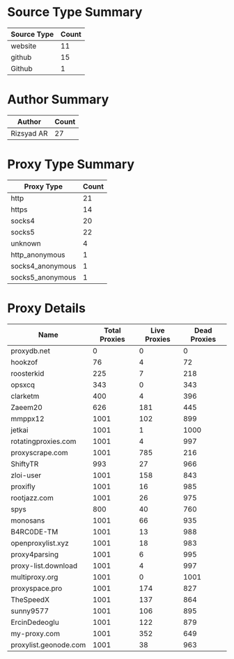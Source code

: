 # Source Type Summary

| Source Type | Count |
|-------------|-------|
| website | 11 |
| github | 15 |
| Github | 1 |


# Author Summary

| Author | Count |
|--------|-------|
| Rizsyad AR | 27 |


# Proxy Type Summary

| Proxy Type | Count |
|------------|-------|
| http | 21 |
| https | 14 |
| socks4 | 20 |
| socks5 | 22 |
| unknown | 4 |
| http_anonymous | 1 |
| socks4_anonymous | 1 |
| socks5_anonymous | 1 |


# Proxy Details

| Name | Total Proxies | Live Proxies | Dead Proxies |
|------|---------------|--------------|---------------|
| proxydb.net | 0 | 0 | 0 |
| hookzof | 76 | 4 | 72 |
| roosterkid | 225 | 7 | 218 |
| opsxcq | 343 | 0 | 343 |
| clarketm | 400 | 4 | 396 |
| Zaeem20 | 626 | 181 | 445 |
| mmppx12 | 1001 | 102 | 899 |
| jetkai | 1001 | 1 | 1000 |
| rotatingproxies.com | 1001 | 4 | 997 |
| proxyscrape.com | 1001 | 785 | 216 |
| ShiftyTR | 993 | 27 | 966 |
| zloi-user | 1001 | 158 | 843 |
| proxifly | 1001 | 16 | 985 |
| rootjazz.com | 1001 | 26 | 975 |
| spys | 800 | 40 | 760 |
| monosans | 1001 | 66 | 935 |
| B4RC0DE-TM | 1001 | 13 | 988 |
| openproxylist.xyz | 1001 | 18 | 983 |
| proxy4parsing | 1001 | 6 | 995 |
| proxy-list.download | 1001 | 4 | 997 |
| multiproxy.org | 1001 | 0 | 1001 |
| proxyspace.pro | 1001 | 174 | 827 |
| TheSpeedX | 1001 | 137 | 864 |
| sunny9577 | 1001 | 106 | 895 |
| ErcinDedeoglu | 1001 | 122 | 879 |
| my-proxy.com | 1001 | 352 | 649 |
| proxylist.geonode.com | 1001 | 38 | 963 |
